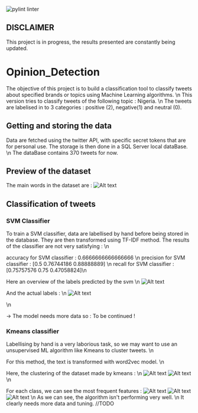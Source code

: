 ![pylint linter](https://github.com/dakaiss28/Opinion_Detection/actions/workflows/pylint.yml/badge.svg)


## DISCLAIMER
This project is in progress, the results presented are constantly being updated.

# Opinion_Detection

The objective of this project is to build a classification tool to classify tweets about specified brands or topics using Machine Learning algorithms. \n
This version tries to classify tweets of the following topic : Nigeria. \n
The tweets are labelised in to 3 categories : positive (2), negative(1) and neutral (0). 

## Getting and storing the data
Data are fetched using the twitter API, with specific secret tokens that are for personal use. 
The storage is then done in a SQL Server local dataBase. \n
The dataBase contains 370 tweets for now.

## Preview of the dataset
The main words in the dataset are : 
![Alt text](plots/cloud.png)

## Classification of tweets

### SVM Classifier 

To train a SVM classifier, data are labellised by hand before being stored in the database. 
They are then transformed using TF-IDF method. 
The results of the classifier are not very satisfying : \n

accuracy for SVM classifier : 0.6666666666666666 \n
precision for SVM classifier : [0.5        0.76744186 0.88888889] \n
recall for SVM classifier : [0.75757576 0.75       0.47058824]\n

Here an overview of the labels predicted by the svm \n
![Alt text](plots/SVMdistributionPred.png)

And the actual labels : \n
![Alt text](plots/SVMdistributionTrue.png)

\n

-> The model needs more data so : To be continued !

### Kmeans classifier

Labellising by hand is a very laborious task, so we may want to use an unsupervised ML algorithm like Kmeans to cluster tweets. \n

For this method, the text is transformed with word2vec model. \n
 
Here, the clustering of the dataset made by kmeans : \n
![Alt text](plots/labelDistribution.png)
![Alt text](plots/distributionCount.png)
\n

For each class, we can see the most frequent features : 
![Alt text](plots/frequentWords0.png)
![Alt text](plots/frequentWords1.png)
![Alt text](plots/frequentWords2.png)
\n
As we can see, the algorithm isn't performing very well. \n
It clearly needs more data and tuning. 
//TODO 




